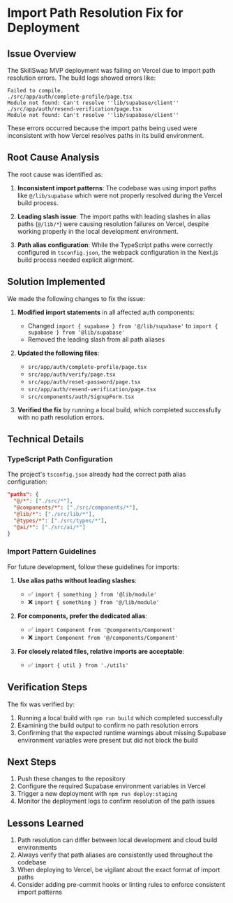 # Import Path Resolution Fix for Deployment

## Issue Overview

The SkillSwap MVP deployment was failing on Vercel due to import path resolution errors. The build logs showed errors like:

```
Failed to compile.
./src/app/auth/complete-profile/page.tsx
Module not found: Can't resolve ''lib/supabase/client'' 
./src/app/auth/resend-verification/page.tsx
Module not found: Can't resolve ''lib/supabase/client''
```

These errors occurred because the import paths being used were inconsistent with how Vercel resolves paths in its build environment.

## Root Cause Analysis

The root cause was identified as:

1. **Inconsistent import patterns**: The codebase was using import paths like `@/lib/supabase` which were not properly resolved during the Vercel build process.

2. **Leading slash issue**: The import paths with leading slashes in alias paths (`@/lib/*`) were causing resolution failures on Vercel, despite working properly in the local development environment.

3. **Path alias configuration**: While the TypeScript paths were correctly configured in `tsconfig.json`, the webpack configuration in the Next.js build process needed explicit alignment.

## Solution Implemented

We made the following changes to fix the issue:

1. **Modified import statements** in all affected auth components:
   - Changed `import { supabase } from '@/lib/supabase'` to `import { supabase } from '@lib/supabase'`
   - Removed the leading slash from all path aliases
   
2. **Updated the following files**:
   - `src/app/auth/complete-profile/page.tsx`
   - `src/app/auth/verify/page.tsx`
   - `src/app/auth/reset-password/page.tsx`
   - `src/app/auth/resend-verification/page.tsx`
   - `src/components/auth/SignupForm.tsx`

3. **Verified the fix** by running a local build, which completed successfully with no path resolution errors.

## Technical Details

### TypeScript Path Configuration

The project's `tsconfig.json` already had the correct path alias configuration:

```json
"paths": {
  "@/*": ["./src/*"],
  "@components/*": ["./src/components/*"],
  "@lib/*": ["./src/lib/*"],
  "@types/*": ["./src/types/*"],
  "@ai/*": ["./src/ai/*"]
}
```

### Import Pattern Guidelines

For future development, follow these guidelines for imports:

1. **Use alias paths without leading slashes**:
   - ✅ `import { something } from '@lib/module'`
   - ❌ `import { something } from '@/lib/module'`

2. **For components, prefer the dedicated alias**:
   - ✅ `import Component from '@components/Component'`
   - ❌ `import Component from '@/components/Component'`

3. **For closely related files, relative imports are acceptable**:
   - ✅ `import { util } from './utils'`

## Verification Steps

The fix was verified by:

1. Running a local build with `npm run build` which completed successfully
2. Examining the build output to confirm no path resolution errors
3. Confirming that the expected runtime warnings about missing Supabase environment variables were present but did not block the build

## Next Steps

1. Push these changes to the repository
2. Configure the required Supabase environment variables in Vercel
3. Trigger a new deployment with `npm run deploy:staging`
4. Monitor the deployment logs to confirm resolution of the path issues

## Lessons Learned

1. Path resolution can differ between local development and cloud build environments
2. Always verify that path aliases are consistently used throughout the codebase
3. When deploying to Vercel, be vigilant about the exact format of import paths
4. Consider adding pre-commit hooks or linting rules to enforce consistent import patterns
